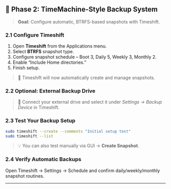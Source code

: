 ## 💾 Phase 2: TimeMachine-Style Backup System
> **Goal:** Configure automatic, BTRFS-based snapshots with Timeshift.

### 2.1 Configure Timeshift
1. Open **Timeshift** from the Applications menu.  
2. Select **BTRFS** snapshot type.  
3. Configure snapshot schedule – Boot 3, Daily 5, Weekly 3, Monthly 2.  
4. Enable “Include Home directories.”  
5. Finish setup.  

> 💾 Timeshift will now automatically create and manage snapshots.

### 2.2 Optional: External Backup Drive
> 🔐 Connect your external drive and select it under *Settings → Backup Device* in Timeshift.

### 2.3 Test Your Backup Setup
```bash
sudo timeshift --create --comments "Initial setup test"
sudo timeshift --list
```
> 💡 You can also test manually via GUI → **Create Snapshot**.

### 2.4 Verify Automatic Backups
Open Timeshift → Settings → Schedule and confirm daily/weekly/monthly snapshot routines.

---

